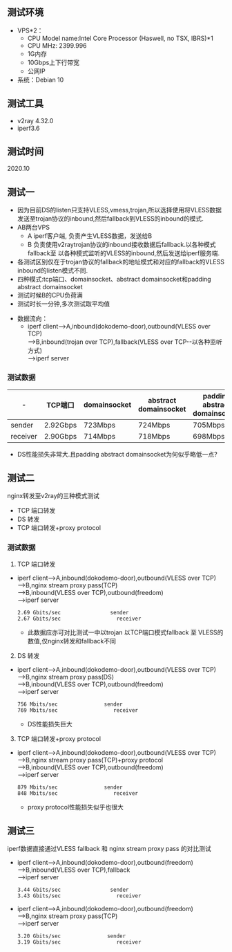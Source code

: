 ## 测试环境
* VPS*2：
    - CPU Model name:Intel Core Processor (Haswell, no TSX, IBRS)*1 
    - CPU MHz: 2399.996
    - 1G内存
    - 10Gbps上下行带宽
    - 公网IP
* 系统：Debian 10

## 测试工具
* v2ray 4.32.0
* iperf3.6

## 测试时间
2020.10

## 测试一
- 因为目前DS的listen只支持VLESS,vmess,trojan,所以选择使用将VLESS数据发送至trojan协议的inbound,然后fallback到VLESS的inbound的模式.
- AB两台VPS
  - A iperf客户端, 负责产生VLESS数据，发送给B
  - B 负责使用v2raytrojan协议的inbound接收数据后fallback.以各种模式fallback至 以各种模式监听的VLESS的inbound,然后发送给iperf服务端.
- 各测试区别仅在于trojan协议的fallback的地址模式和对应的fallback的VLESS inbound的listen模式不同.
- 四种模式:tcp端口、domainsocket、abstract domainsocket和padding abstract domainsocket
- 测试时候B的CPU负荷满
- 测试时长一分钟,多次测试取平均值

* 数据流向：
  - iperf client-->A,inbound(dokodemo-door),outbound(VLESS over TCP)  
    -->B,inbound(trojan over TCP),fallback(VLESS over TCP--以各种监听方式)  
    -->iperf server

### 测试数据

-|	TCP端口|	domainsocket|	abstract domainsocket|	padding abstract domainsocket
---- | ---| ---| ---| ---
sender|	2.92Gbps|	723Mbps|	724Mbps	|705Mbps
receiver|	2.90Gbps|	714Mbps|	718Mbps	|698Mbps

* DS性能损失非常大.且padding abstract domainsocket为何似乎略低一点?

## 测试二

nginx转发至v2ray的三种模式测试
  - TCP 端口转发
  - DS 转发
  - TCP 端口转发+proxy protocol

### 测试数据
  1. TCP 端口转发
  - iperf client-->A,inbound(dokodemo-door),outbound(VLESS over TCP)  
    -->B,nginx stream proxy pass(TCP)  
    -->B,inbound(VLESS over TCP),outbound(freedom)  
    -->iperf server
    ```
    2.69 Gbits/sec                sender
    2.67 Gbits/sec                  receiver
    ```
    * 此数据应亦可对比测试一中以trojan 以TCP端口模式fallback 至 VLESS的数值,仅nginx转发和fallback不同
  
  2. DS 转发
  - iperf client-->A,inbound(dokodemo-door),outbound(VLESS over TCP)  
    -->B,nginx stream proxy pass(DS)  
    -->B,inbound(VLESS over TCP),outbound(freedom)  
    -->iperf server
    ```
    756 Mbits/sec               sender
    769 Mbits/sec                  receiver
    ```
    * DS性能损失巨大
  3. TCP 端口转发+proxy protocol
  - iperf client-->A,inbound(dokodemo-door),outbound(VLESS over TCP)  
    -->B,nginx stream proxy pass(TCP)+proxy protocol  
    -->B,inbound(VLESS over TCP),outbound(freedom)  
    -->iperf server
    ```
    879 Mbits/sec               sender
    848 Mbits/sec                  receiver
    ```
    * proxy protocol性能损失似乎也很大

## 测试三

iperf数据直接通过VLESS fallback 和 nginx stream proxy pass 的对比测试

  - iperf client-->A,inbound(dokodemo-door),outbound(freedom)  
    -->B,inbound(VLESS over TCP),fallback  
    -->iperf server
    ```
    3.44 Gbits/sec                sender
    3.43 Gbits/sec                  receiver
    ```

  - iperf client-->A,inbound(dokodemo-door),outbound(freedom)  
    -->B,nginx stream proxy pass(TCP)    
    -->iperf server  
    ```
    3.20 Gbits/sec               sender
    3.19 Gbits/sec                  receiver
    ```
